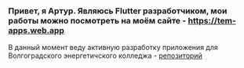 ### Привет, я Артур. Являюсь Flutter разработчиком, мои работы можно посмотреть на моём сайте - https://tem-apps.web.app

В данный момент веду активную разработку приложения для Волгоградского энергетичского колледжа - [репозиторий](https://github.com/Volgograd-Power-Engineering-College/VPEC-App)
